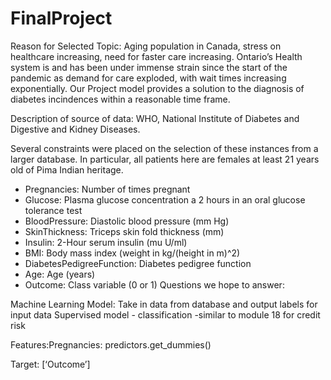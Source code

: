 # FinalProject
Reason for Selected Topic: Aging population in Canada, stress on healthcare increasing, need for faster care increasing.  Ontario’s Health system is and has been under immense strain since the start of the pandemic as demand for care exploded, with wait times increasing exponentially. Our Project model provides a solution to the diagnosis of diabetes incindences within a reasonable time frame. 

Description of source of data: WHO, National Institute of Diabetes and Digestive and Kidney Diseases. 

Several constraints were placed on the selection of these instances from a larger database. In particular, all patients here are females at least 21 years old of Pima Indian heritage.
* Pregnancies: Number of times pregnant
* Glucose: Plasma glucose concentration a 2 hours in an oral glucose tolerance test
* BloodPressure: Diastolic blood pressure (mm Hg)
* SkinThickness: Triceps skin fold thickness (mm)
* Insulin: 2-Hour serum insulin (mu U/ml)
* BMI: Body mass index (weight in kg/(height in m)^2)
* DiabetesPedigreeFunction: Diabetes pedigree function
* Age: Age (years)
* Outcome: Class variable (0 or 1)
Questions we hope to answer:

Machine Learning Model: Take in data from database 
and output labels for input data 
Supervised model - classification -similar to module 18 for credit risk

Features:Pregnancies: predictors.get_dummies()

Target: [‘Outcome’]

